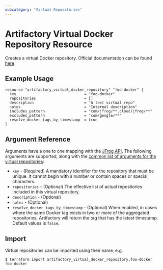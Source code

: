 ```yaml
---
subcategory: "Virtual Repositories"
---
```

# Artifactory Virtual Docker Repository Resource

Creates a virtual Docker repository.
Official documentation can be found [here](https://www.jfrog.com/confluence/display/JFROG/Docker+Registry#DockerRegistry-VirtualDockerRepositories).

## Example Usage

```hcl
resource "artifactory_virtual_docker_repository" "foo-docker" {
  key                               = "foo-docker"
  repositories                      = []
  description                       = "A test virtual repo"
  notes                             = "Internal description"
  includes_pattern                  = "com/jfrog/**,cloud/jfrog/**"
  excludes_pattern                  = "com/google/**"
  resolve_docker_tags_by_timestamp  = true
}
```

## Argument Reference

Arguments have a one to one mapping with the [JFrog API](https://www.jfrog.com/confluence/display/RTF/Repository+Configuration+JSON). 
The following arguments are supported, along with the [common list of arguments for the virtual repositories](virtual.md):

* `key` - (Required) A mandatory identifier for the repository that must be unique. It cannot begin with a number or
  contain spaces or special characters.
* `repositories` - (Optional) The effective list of actual repositories included in this virtual repository.
* `description` - (Optional)
* `notes` - (Optional)
* `resolve_docker_tags_by_timestamp` - (Optional) When enabled, in cases where the same Docker tag exists in two or more of the aggregated repositories, Artifactory will return the tag that has the latest timestamp. Default values is `false`.

## Import

Virtual repositories can be imported using their name, e.g.

```
$ terraform import artifactory_virtual_docker_repository.foo-docker foo-docker
```
